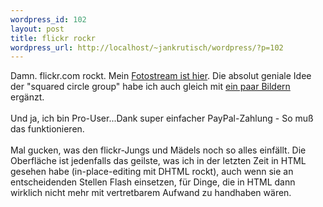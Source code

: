 ```yaml
--- 
wordpress_id: 102
layout: post
title: flickr rockr
wordpress_url: http://localhost/~jankrutisch/wordpress/?p=102
---
```

Damn. flickr.com rockt. Mein <a href="http://www.flickr.com/photos/jankrutisch/">Fotostream ist hier</a>. Die absolut geniale Idee der "squared circle group" habe ich auch gleich mit <a href="http://www.flickr.com/photos/jankrutisch/tags/squaredcircle/">ein paar Bildern</a> erg&auml;nzt.<br />
<br />
Und ja, ich bin Pro-User...Dank super einfacher PayPal-Zahlung - So mu&szlig; das funktionieren.<br />
<br />
Mal gucken, was den flickr-Jungs und M&auml;dels noch so alles einf&auml;llt. Die Oberfl&auml;che ist jedenfalls das geilste, was ich in der letzten Zeit in HTML gesehen habe (in-place-editing mit DHTML rockt), auch wenn sie an entscheidenden Stellen Flash einsetzen, f&uuml;r Dinge, die in HTML dann wirklich nicht mehr mit vertretbarem Aufwand zu handhaben w&auml;ren.
